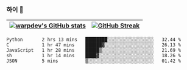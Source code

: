 
### 하이 👋
[![warpdev's GitHub stats](https://github-readme-stats.vercel.app/api?username=warpdev&show_icons=true&theme=vue-dark)](#) |[![GitHub Streak](https://github-readme-streak-stats.herokuapp.com/?user=warpdev&theme=dark)](#)
--- | --- |
<!--START_SECTION:waka-->
```text
Python       2 hrs 13 mins   ████████░░░░░░░░░░░░░░░░░   32.44 % 
C            1 hr 47 mins    ██████▓░░░░░░░░░░░░░░░░░░   26.13 % 
JavaScript   1 hr 28 mins    █████▒░░░░░░░░░░░░░░░░░░░   21.69 % 
sh           1 hr 14 mins    ████▓░░░░░░░░░░░░░░░░░░░░   18.26 % 
JSON         5 mins          ▒░░░░░░░░░░░░░░░░░░░░░░░░   01.42 % 
```
<!--END_SECTION:waka-->

<!--
**warpdev/warpdev** is a ✨ _special_ ✨ repository because its `README.md` (this file) appears on your GitHub profile.

Here are some ideas to get you started:

- 🔭 I’m currently working on ...
- 🌱 I’m currently learning ...
- 👯 I’m looking to collaborate on ...
- 🤔 I’m looking for help with ...
- 💬 Ask me about ...
- 📫 How to reach me: ...
- 😄 Pronouns: ...
- ⚡ Fun fact: ...
-->
